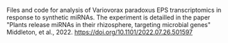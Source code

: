 Files and code for analysis of Variovorax paradoxus EPS transcriptomics in response to synthetic miRNAs. The experiment is detailled in the paper "Plants release miRNAs in their rhizosphere, targeting microbial genes" Middleton, et al., 2022. https://doi.org/10.1101/2022.07.26.501597 
